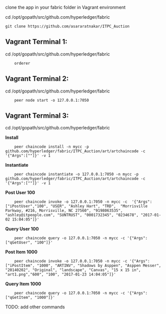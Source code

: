 clone the app in your fabric folder in Vagrant environment

cd /opt/gopath/src/github.com/hyperledger/fabric

```
git clone https://github.com/asararatnakar/ITPC_Auction
```

Vagrant Terminal 1:
--------------------
cd /opt/gopath/src/github.com/hyperledger/fabric

```
	orderer
```

Vagrant Terminal 2:
--------------------
cd /opt/gopath/src/github.com/hyperledger/fabric

```
	peer node start -o 127.0.0.1:7050
```

Vagrant Terminal 3:
--------------------

cd /opt/gopath/src/github.com/hyperledger/fabric

**Install**
```
	peer chaincode install -n mycc -p github.com/hyperledger/fabric/ITPC_Auction/art/artchaincode -c '{"Args":[""]}' -v 1
```

**Instantiate**
```
	peer chaincode instantiate -o 127.0.0.1:7050 -n mycc -p github.com/hyperledger/fabric/ITPC_Auction/art/artchaincode -c '{"Args":[""]}' -v 1
```

**Post User 100**
```
	peer chaincode invoke -o 127.0.0.1:7050 -n mycc -c  '{"Args":["iPostUser","100", "USER", "Ashley Hart", "TRD",  "Morrisville Parkway, #216, Morrisville, NC 27560", "9198063535", "ashley@itpeople.com", "SUNTRUST", "0001732345", "0234678", "2017-01-02 15:04:05"]}'
```

**Query User 100**
```
	peer chaincode query -o 127.0.0.1:7050 -n mycc -c '{"Args": ["qGetUser", "100"]}'
```

**Post Item 1000**
```
	peer chaincode invoke -o 127.0.0.1:7050 -n mycc -c '{"Args":["iPostItem", "1000", "ARTINV", "Shadows by Asppen", "Asppen Messer", "20140202", "Original", "landscape", "Canvas", "15 x 15 in", "art1.png","600", "100", "2017-01-23 14:04:05"]}'
```

**Query Item 1000**
```
	peer chaincode query -o 127.0.0.1:7050 -n mycc -c '{"Args": ["qGetItem", "1000"]}'
```

TODO: add other commands
